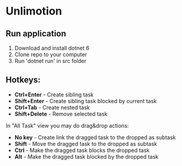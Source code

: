 ﻿# Unlimotion
## Run application
1. Download and install dotnet 6
2. Clone repo to your computer
3. Run 'dotnet run' in src folder

## Hotkeys:
- **Ctrl+Enter** - Create sibling task
- **Shift+Enter** - Create sibling task blocked by current task
- **Ctrl+Tab** - Create nested task
- **Shift+Delete** - Remove selected task

In "All Task" view you may do drag&drop actions:
- **No key** - Create link the dragged task to the dropped as subtask
- **Shift** - Move the dragged task to the dropped as subtask
- **Ctrl** - Make the dragged task blocks the dropped task
- **Alt** - Make the dragged task blocked by the dropped task
